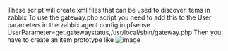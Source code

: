 These script will create xml files that can be used to discover items in zabbix
To use the gateway.php script you need to add this to the User parameters in the zabbix agent config in pfsense
UserParameter=get.gatewaystatus,/usr/local/sbin/gateway.php
Then you have to create an item prototype like 
![image](https://github.com/user-attachments/assets/9fe6255f-1fec-4e76-a057-996f8fb38082)

